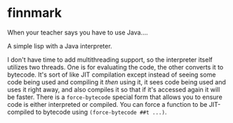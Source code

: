 # finnmark
When your teacher says you have to use Java....

A simple lisp with a Java interpreter.

I don't have time to add multithreading support, so the interpreter itself utilizes two threads. One is for evaluating the code, the other converts it to bytecode. It's sort of like JIT compilation except instead of seeing some code being used and compiling it *then* using it, it sees code being used and uses it right away, and also compiles it so that if it's accessed again it will be faster. There is a `force-bytecode` special form that allows you to ensure code is either interpreted or compiled. You can force a function to be JIT-compiled to bytecode using `(force-bytecode ##t ...)`.
